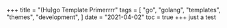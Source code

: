 +++
title = "(Hu)go Template Primerrrr"
tags = [
    "go",
    "golang",
    "templates",
    "themes",
    "development",
]
date = "2021-04-02"
toc = true
+++
just a test